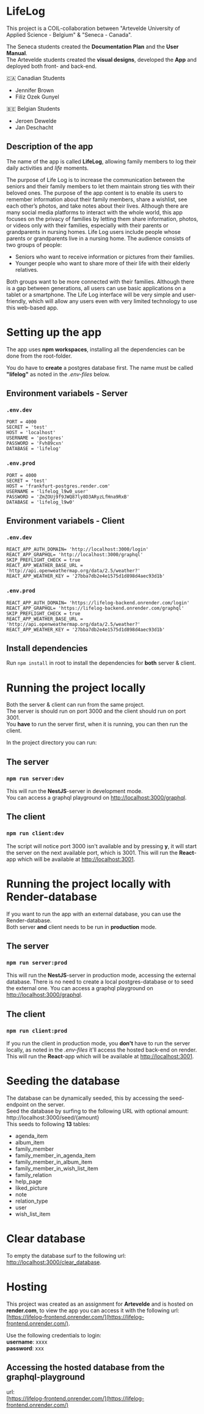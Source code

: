# LifeLog

This project is a COIL-collaboration between "Artevelde University of Applied Science - Belgium" & "Seneca - Canada".

The Seneca students created the **Documentation Plan** and the **User Manual**.  
The Artevelde students created the **visual designs**, developed the **App** and deployed both front- and back-end.

🇨🇦 Canadian Students
- Jennifer Brown
- Filiz Ozek Gunyel

🇧🇪 Belgian Students
- Jeroen Dewelde
- Jan Deschacht

## Description of the app

The name of the app is called **LifeLog**, allowing family members to log their daily activities and *life* moments.

The purpose of Life Log is to increase the communication between the seniors and their family members to let them maintain strong ties with their beloved ones. The purpose of the app content is to enable its users to remember information about their family members, share a wishlist, see each other’s photos, and take notes about their lives. Although there are many social media platforms to interact with the whole world, this app focuses on the privacy of families by letting them share information, photos, or videos only with their families, especially with their parents or grandparents in nursing homes. Life Log users include people whose parents or grandparents live in a nursing home. The audience consists of two groups of people:

- Seniors who want to receive information or pictures from their families.
- Younger people who want to share more of their life with their elderly relatives.

Both groups want to be more connected with their families. Although there is a gap between generations, all users can use basic applications on a tablet or a smartphone. The Life Log interface will be very simple and user-friendly, which will allow any users even with very limited technology to use this web-based app.

# Setting up the app

The app uses **npm workspaces**, installing all the dependencies can be done from the root-folder.

You do have to **create** a postgres database first. The name must be called **"lifelog"** as noted in the *.env-files* below.

## Environment variabels - Server

### `.env.dev`

```
PORT = 4000
SECRET = 'test'
HOST = 'localhost'
USERNAME = 'postgres'
PASSWORD = 'Fvh89cxn'
DATABASE = 'lifelog'
```

### `.env.prod`

```
PORT = 4000
SECRET = 'test'
HOST = 'frankfurt-postgres.render.com'
USERNAME = 'lifelog_l9w0_user'
PASSWORD = 'ZmZOUj9f9JWQ87ly8D3ARyzLfHna9RxB'
DATABASE = 'lifelog_l9w0'
```

## Environment variabels - Client

### `.env.dev`

```
REACT_APP_AUTH_DOMAIN= 'http://localhost:3000/login'
REACT_APP_GRAPHQL= 'http://localhost:3000/graphql'
SKIP_PREFLIGHT_CHECK = true
REACT_APP_WEATHER_BASE_URL = 'http://api.openweathermap.org/data/2.5/weather?'
REACT_APP_WEATHER_KEY = '27bba7db2e4e1575d1d898d4aec93d1b'
```

### `.env.prod`

```
REACT_APP_AUTH_DOMAIN= 'https://lifelog-backend.onrender.com/login'
REACT_APP_GRAPHQL= 'https://lifelog-backend.onrender.com/graphql'
SKIP_PREFLIGHT_CHECK = true
REACT_APP_WEATHER_BASE_URL = 'http://api.openweathermap.org/data/2.5/weather?'
REACT_APP_WEATHER_KEY = '27bba7db2e4e1575d1d898d4aec93d1b'
```

## Install dependencies

Run `npm install` in root to install the dependencies for **both** server & client.


# Running the project locally
Both the server & client can run from the same project.   
The server is should run on port 3000 and the client should run on port 3001.  
You **have** to run the server first, when it is running, you can then run the client.

In the project directory you can run:
## The server
### `npm run server:dev`

This will run the **NestJS**-server in development mode.  
You can access a graphql playground on [http://localhost:3000/graphql](http://localhost:3000/graphql).

## The client
### `npm run client:dev`
The script will notice port 3000 isn't available and by pressing **y**, it will start the server on the next available port, which is 3001.
This will run the **React**-app which will be available at [http://localhost:3001](http://localhost:3001).

# Running the project locally with Render-database
If you want to run the app with an external database, you can use the Render-database.  
Both server **and** client needs to be run in **production** mode. 

## The server
### `npm run server:prod`

This will run the **NestJS**-server in production mode, accessing the external database. There is no need to create a local postgres-database or to seed the external one.
You can access a graphql playground on [http://localhost:3000/graphql](http://localhost:3000/graphql).

## The client
### `npm run client:prod`
If you run the client in production mode, you **don't** have to run the server locally, as noted in the *.env-files* it'll access the hosted back-end on render.
This will run the **React**-app which will be available at [http://localhost:3001](http://localhost:3000).


# Seeding the database
The database can be dynamically seeded, this by accessing the seed-endpoint on the server.  
Seed the database by surfing to the following URL with optional amount:  
http://localhost:3000/seed/{amount}  
This seeds to following **13** tables:

- agenda_item
- album_item
- family_member
- family_member_in_agenda_item
- family_member_in_album_item
- family_member_in_wish_list_item
- family_relation
- help_page
- liked_picture
- note
- relation_type
- user
- wish_list_item

# Clear database

To empty the database surf to the following url:  
[http://localhost:3000/clear_database](http://localhost:3000/clear_database).

# Hosting
This project was created as an assignment for **Artevelde** and is hosted on **render.com**, to view the app you can access it with the following url:
[https://lifelog-frontend.onrender.com/](https://lifelog-frontend.onrender.com/). 
   

Use the following credentials to login:  
**username**: xxxx  
**password**: xxx  

## Accessing the hosted database from the graphql-playground
url:  
[https://lifelog-frontend.onrender.com/](https://lifelog-frontend.onrender.com/)
